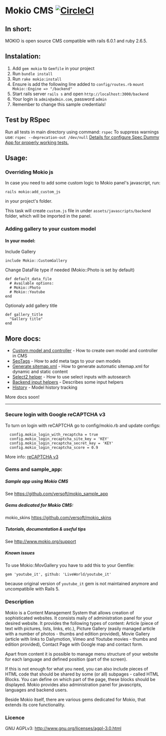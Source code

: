 # Mokio CMS [![CircleCI](https://circleci.com/gh/circleci/circleci-docs.svg?style=shield)](https://app.circleci.com/pipelines/github/versoft/mokio)


## In short:
MOKIO is open source CMS compatible with rails 6.0.1 and ruby 2.6.5.

## Instalation:
1. Add `gem mokio` to `Gemfile` in your project
2. Run `bundle install`
3. Run `rake mokio:install`
4. Ensure is add the following line added to `config/routes.rb`
  ```mount Mokio::Engine => "/backend"```
5. Start rails server `rails s` and open `http://localhost:3000/backend`
6. Your login is `admin@admin.com`, password `admin`
7. Remember to change this sample credentials!

## Test by RSpec
Run all tests in main directory using command: `rspec`
To suppress warnings use: `rspec --deprecation-out /dev/null`
[Details for configure Spec Dummy App for properly working tests.](spec/dummy/README.md)

## Usage:
### Overriding Mokio js
In case you need to add some custom logic to Mokio panel's javascript, run:

`rails mokio:add_custom_js`

in your project's folder.

This task will create `custom.js` file in under `assets/javascripts/backend` folder, which will be imported in the panel.

### Adding gallery to your custom model
#### In your model:
Include Gallery
```
include Mokio::CustomGallery
```

Change DataFile type if needed (Mokio::Photo is set by default)
```
def default_data_file
  # Available options:
  # Mokio::Photo
  # Mokio::Youtube
end
```

Optionaly add gallery title
```
def gallery_title
  "Gallery title"
end
```

## More docs:
- [Custom model and controller](docs/custom_models_and_controllers.md) - How to create own model and controller in CMS
- [SeoTags](docs/seo_tags.md) - How to add meta tags to your own models
- [Generate sitemap.xml](docs/sitemap_generator.md) - How to generate automatic sitemap.xml for dynamic and static content
- [Select2 helper](docs/select2.md) - How to use select inputs with autosearch
- [Backend input helpers](docs/backend_inputs_helpers.md) - Describes some input helpers
- [History](docs/history.md) - Model history tracking

More docs soon!

---
### Secure login with Google reCAPTCHA v3
To turn on login with reCAPTCHA go to config/mokio.rb and update configs:
```
  config.mokio_login_with_recaptcha = true
  config.mokio_login_recaptcha_site_key = 'KEY'
  config.mokio_login_recaptcha_secret_key = 'KEY'
  config.mokio_login_recaptcha_score = 0.9
```
More info: [reCAPTCHA v3](https://developers.google.com/recaptcha/docs/v3)

### Gems and sample_app:

##### Sample app using Mokio CMS

See https://github.com/versoft/mokio_sample_app

##### Gems dedicated for Mokio CMS:

mokio_skins https://github.com/versoft/mokio_skins

##### Tutorials, documentation & useful tips

See http://www.mokio.org/support

##### Known issues

To use Mokio::MovGallery you have to add this to your Gemfile:

`gem 'youtube_it', github: 'LiveWorld/youtube_it'`

because original version of `youtube_it` gem is not maintained anymore and uncompatibile with Rails 5.


### Description

Mokio is a Content Management System that allows creation of
sophisticated websites. It consists maily of administration panel for your
desired website.
It provides the following types of content: Article (piece of text with
pictures, lists, links, etc.), Picture Gallery (easily managed article with
a number of photos - thumbs and edition provided), Movie Gallery
(article with links to Dailymotion, Vimeo and Youtube movies - thumbs
and edition provided), Contact Page with Google map and contact form.

Apart from content it is possible to manage menu structure of your
website for each language and defined position (part of the screen).

If this is not enough for what you need, you can also include pieces of
HTML code that should be shared by some (or all) subpages - called
HTML Blocks. You can define on which part of the page, these blocks
should be displayed.
Mokio provides also administration panel for javascripts, languages
and backend users.

Beside Mokio itself, there are various gems dedicated for Mokio, that
extends its core functionality.

### Licence

GNU AGPLv3: http://www.gnu.org/licenses/agpl-3.0.html

